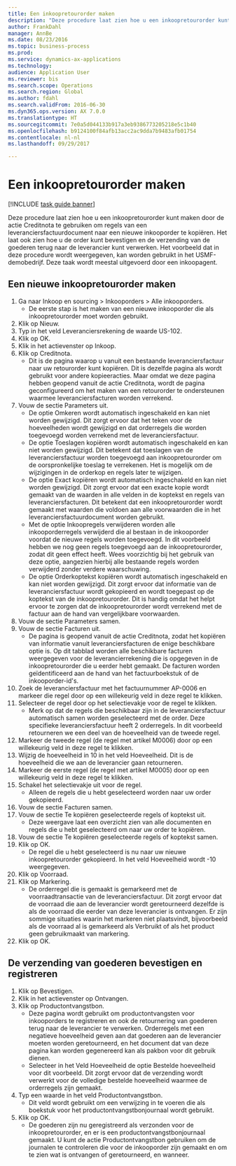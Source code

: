 ```yaml
--- 
title: Een inkoopretourorder maken
description: "Deze procedure laat zien hoe u een inkoopretourorder kunt maken door de actie Creditnota te gebruiken om regels van een leveranciersfactuurdocument naar een nieuwe inkooporder te kopiëren."
author: FrankDahl
manager: AnnBe
ms.date: 08/23/2016
ms.topic: business-process
ms.prod: 
ms.service: dynamics-ax-applications
ms.technology: 
audience: Application User
ms.reviewer: bis
ms.search.scope: Operations
ms.search.region: Global
ms.author: fdahl
ms.search.validFrom: 2016-06-30
ms.dyn365.ops.version: AX 7.0.0
ms.translationtype: HT
ms.sourcegitcommit: 7e0a5d044133b917a3eb9386773205218e5c1b40
ms.openlocfilehash: b9124100f84afb13acc2ac9dda7b9483afb01754
ms.contentlocale: nl-nl
ms.lasthandoff: 09/29/2017

---
```

# <a name="create-a-purchase-return-order"></a>Een inkoopretourorder maken

[!INCLUDE [task guide banner](../../includes/task-guide-banner.md)]

Deze procedure laat zien hoe u een inkoopretourorder kunt maken door de actie Creditnota te gebruiken om regels van een leveranciersfactuurdocument naar een nieuwe inkooporder te kopiëren. Het laat ook zien hoe u de order kunt bevestigen en de verzending van de goederen terug naar de leverancier kunt verwerken. Het voorbeeld dat in deze procedure wordt weergegeven, kan worden gebruikt in het USMF-demobedrijf. Deze taak wordt meestal uitgevoerd door een inkoopagent.


## <a name="create-a-new-purchase-return-order"></a>Een nieuwe inkoopretourorder maken
1. Ga naar Inkoop en sourcing > Inkooporders > Alle inkooporders.
    * De eerste stap is het maken van een nieuwe inkooporder die als inkoopretourorder moet worden gebruikt.  
2. Klik op Nieuw.
3. Typ in het veld Leveranciersrekening de waarde US-102.
4. Klik op OK.
5. Klik in het actievenster op Inkoop.
6. Klik op Creditnota.
    * Dit is de pagina waarop u vanuit een bestaande leveranciersfactuur naar uw retourorder kunt kopiëren. Dit is dezelfde pagina als wordt gebruikt voor andere kopieeracties. Maar omdat we deze pagina hebben geopend vanuit de actie Creditnota, wordt de pagina geconfigureerd om het maken van een retourorder te ondersteunen waarmee leveranciersfacturen worden verrekend.  
7. Vouw de sectie Parameters uit.
    * De optie Omkeren wordt automatisch ingeschakeld en kan niet worden gewijzigd. Dit zorgt ervoor dat het teken voor de hoeveelheden wordt gewijzigd en dat orderregels die worden toegevoegd worden verrekend met de leveranciersfactuur.  
    * De optie Toeslagen kopiëren wordt automatisch ingeschakeld en kan niet worden gewijzigd. Dit betekent dat toeslagen van de leveranciersfactuur worden toegevoegd aan inkoopretourorder om de oorspronkelijke toeslag te verrekenen. Het is mogelijk om de wijzigingen in de orderkop en regels later te wijzigen.  
    * De optie Exact kopiëren wordt automatisch ingeschakeld en kan niet worden gewijzigd. Dit zorgt ervoor dat een exacte kopie wordt gemaakt van de waarden in alle velden in de koptekst en regels van leveranciersfacturen. Dit betekent dat een inkoopretourorder wordt gemaakt met waarden die voldoen aan alle voorwaarden die in het leveranciersfactuurdocument worden gebruikt.  
    * Met de optie Inkoopregels verwijderen worden alle inkooporderregels verwijderd die al bestaan in de inkooporder voordat de nieuwe regels worden toegevoegd. In dit voorbeeld hebben we nog geen regels toegevoegd aan de inkoopretourorder, zodat dit geen effect heeft. Wees voorzichtig bij het gebruik van deze optie, aangezien hierbij alle bestaande regels worden verwijderd zonder verdere waarschuwing.  
    * De optie Orderkoptekst kopiëren wordt automatisch ingeschakeld en kan niet worden gewijzigd. Dit zorgt ervoor dat informatie van de leveranciersfactuur wordt gekopieerd en wordt toegepast op de koptekst van de inkoopretourorder. Dit is handig omdat het helpt ervoor te zorgen dat de inkoopretourorder wordt verrekend met de factuur aan de hand van vergelijkbare voorwaarden.  
8. Vouw de sectie Parameters samen.
9. Vouw de sectie Facturen uit.
    * De pagina is geopend vanuit de actie Creditnota, zodat het kopiëren van informatie vanuit leveranciersfacturen de enige beschikbare optie is. Op dit tabblad worden alle beschikbare facturen weergegeven voor de leverancierrekening die is opgegeven in de inkoopretourorder die u eerder hebt gemaakt.   De facturen worden geïdentificeerd aan de hand van het factuurboekstuk of de inkooporder-id's.  
10. Zoek de leveranciersfactuur met het factuurnummer AP-0006 en markeer die regel door op een willekeurig veld in deze regel te klikken.
11. Selecteer de regel door op het selectievakje voor de regel te klikken. 
    * Merk op dat de regels die beschikbaar zijn in de leveranciersfactuur automatisch samen worden geselecteerd met de order. Deze specifieke leveranciersfactuur heeft 2 orderregels. In dit voorbeeld retourneren we een deel van de hoeveelheid van de tweede regel.  
12. Markeer de tweede regel (de regel met artikel M0006) door op een willekeurig veld in deze regel te klikken.
13. Wijzig de hoeveelheid in 10 in het veld Hoeveelheid. Dit is de hoeveelheid die we aan de leverancier gaan retourneren. 
14. Markeer de eerste regel (de regel met artikel M0005) door op een willekeurig veld in deze regel te klikken.
15. Schakel het selectievakje uit voor de regel.
    * Alleen de regels die u hebt geselecteerd worden naar uw order gekopieerd.  
16. Vouw de sectie Facturen samen.
17. Vouw de sectie Te kopiëren geselecteerde regels of koptekst uit.
    * Deze weergave laat een overzicht zien van alle documenten en regels die u hebt geselecteerd om naar uw order te kopiëren.  
18. Vouw de sectie Te kopiëren geselecteerde regels of koptekst samen.
19. Klik op OK.
    * De regel die u hebt geselecteerd is nu naar uw nieuwe inkoopretourorder gekopieerd. In het veld Hoeveelheid wordt -10 weergegeven.   
20. Klik op Voorraad.
21. Klik op Markering.
    * De orderregel die is gemaakt is gemarkeerd met de voorraadtransactie van de leveranciersfactuur. Dit zorgt ervoor dat de voorraad die aan de leverancier wordt geretourneerd dezelfde is als de voorraad die eerder van deze leverancier is ontvangen. Er zijn sommige situaties waarin het markeren niet plaatsvindt, bijvoorbeeld als de voorraad al is gemarkeerd als Verbruikt of als het product geen gebruikmaakt van markering.  
22. Klik op OK.

## <a name="confirm-and-record-the-shipment-of-goods"></a>De verzending van goederen bevestigen en registreren
1. Klik op Bevestigen.
2. Klik in het actievenster op Ontvangen.
3. Klik op Productontvangstbon.
    * Deze pagina wordt gebruikt om productontvangsten voor inkooporders te registreren en ook de retournering van goederen terug naar de leverancier te verwerken. Orderregels met een negatieve hoeveelheid geven aan dat goederen aan de leverancier moeten worden geretourneerd, en het document dat van deze pagina kan worden gegenereerd kan als pakbon voor dit gebruik dienen.   
    * Selecteer in het Veld Hoeveelheid de optie Bestelde hoeveelheid voor dit voorbeeld.   Dit zorgt ervoor dat de verzending wordt verwerkt voor de volledige bestelde hoeveelheid waarmee de orderregels zijn gemaakt.   
4. Typ een waarde in het veld Productontvangstbon.
    * Dit veld wordt gebruikt om een verwijzing in te voeren die als boekstuk voor het productontvangstbonjournaal wordt gebruikt.  
5. Klik op OK.
    * De goederen zijn nu geregistreerd als verzonden voor de inkoopretourorder, en er is een productontvangstbonjournaal gemaakt. U kunt de actie Productontvangstbon gebruiken om de journalen te controleren die voor de inkooporder zijn gemaakt en om te zien wat is ontvangen of geretourneerd, en wanneer.  


